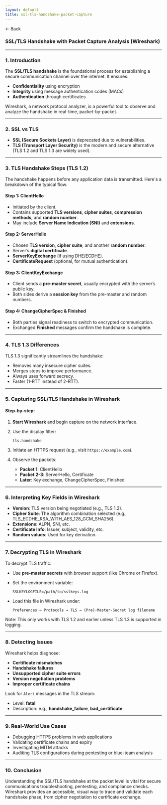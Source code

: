 ```yaml
---
layout: default
title: ssl-tls-handshake-packet-capture
---
```


<a href="https://anish7610.github.io/technical-writeups" style="text-decoration: none;">← Back</a>


### SSL/TLS Handshake with Packet Capture Analysis (Wireshark)

---

### 1. Introduction

The **SSL/TLS handshake** is the foundational process for establishing a secure communication channel over the internet. It ensures:

* **Confidentiality** using encryption
* **Integrity** using message authentication codes (MACs)
* **Authentication** through certificates

Wireshark, a network protocol analyzer, is a powerful tool to observe and analyze the handshake in real-time, packet-by-packet.

---

### 2. SSL vs TLS

* **SSL (Secure Sockets Layer)** is deprecated due to vulnerabilities.
* **TLS (Transport Layer Security)** is the modern and secure alternative (TLS 1.2 and TLS 1.3 are widely used).

---

### 3. TLS Handshake Steps (TLS 1.2)

The handshake happens before any application data is transmitted. Here's a breakdown of the typical flow:

#### Step 1: ClientHello

* Initiated by the client.
* Contains supported **TLS versions**, **cipher suites**, **compression methods**, and **random number**.
* May include **Server Name Indication (SNI)** and **extensions**.

#### Step 2: ServerHello

* Chosen **TLS version**, **cipher suite**, and another **random number**.
* Server’s **digital certificate**.
* **ServerKeyExchange** (if using DHE/ECDHE).
* **CertificateRequest** (optional, for mutual authentication).

#### Step 3: ClientKeyExchange

* Client sends a **pre-master secret**, usually encrypted with the server’s public key.
* Both sides derive a **session key** from the pre-master and random numbers.

#### Step 4: ChangeCipherSpec & Finished

* Both parties signal readiness to switch to encrypted communication.
* Exchanged **Finished** messages confirm the handshake is complete.

---

### 4. TLS 1.3 Differences

TLS 1.3 significantly streamlines the handshake:

* Removes many insecure cipher suites.
* Merges steps to improve performance.
* Always uses forward secrecy.
* Faster (1-RTT instead of 2-RTT).

---

### 5. Capturing SSL/TLS Handshake in Wireshark

#### Step-by-step:

1. **Start Wireshark** and begin capture on the network interface.
2. Use the display filter:

   ```
   tls.handshake
   ```
3. Initiate an HTTPS request (e.g., visit `https://example.com`).
4. Observe the packets:

   * **Packet 1**: ClientHello
   * **Packet 2-3**: ServerHello, Certificate
   * **Later**: Key exchange, ChangeCipherSpec, Finished

---

### 6. Interpreting Key Fields in Wireshark

* **Version**: TLS version being negotiated (e.g., TLS 1.2).
* **Cipher Suite**: The algorithm combination selected (e.g., TLS\_ECDHE\_RSA\_WITH\_AES\_128\_GCM\_SHA256).
* **Extensions**: ALPN, SNI, etc.
* **Certificate Info**: Issuer, subject, validity, etc.
* **Random values**: Used for key derivation.

---

### 7. Decrypting TLS in Wireshark

To decrypt TLS traffic:

* Use **pre-master secrets** with browser support (like Chrome or Firefox).
* Set the environment variable:

  ```
  SSLKEYLOGFILE=/path/to/sslkeys.log
  ```
* Load this file in Wireshark under:

  ```
  Preferences → Protocols → TLS → (Pre)-Master-Secret log filename
  ```

Note: This only works with TLS 1.2 and earlier unless TLS 1.3 is supported in logging.

---

### 8. Detecting Issues

Wireshark helps diagnose:

* **Certificate mismatches**
* **Handshake failures**
* **Unsupported cipher suite errors**
* **Version negotiation problems**
* **Improper certificate chains**

Look for `Alert` messages in the TLS stream:

* Level: **fatal**
* Description: e.g., **handshake\_failure**, **bad\_certificate**

---

### 9. Real-World Use Cases

* Debugging HTTPS problems in web applications
* Validating certificate chains and expiry
* Investigating MITM attacks
* Auditing TLS configurations during pentesting or blue-team analysis

---

### 10. Conclusion

Understanding the SSL/TLS handshake at the packet level is vital for secure communications troubleshooting, pentesting, and compliance checks. Wireshark provides an accessible, visual way to trace and validate each handshake phase, from cipher negotiation to certificate exchange.

